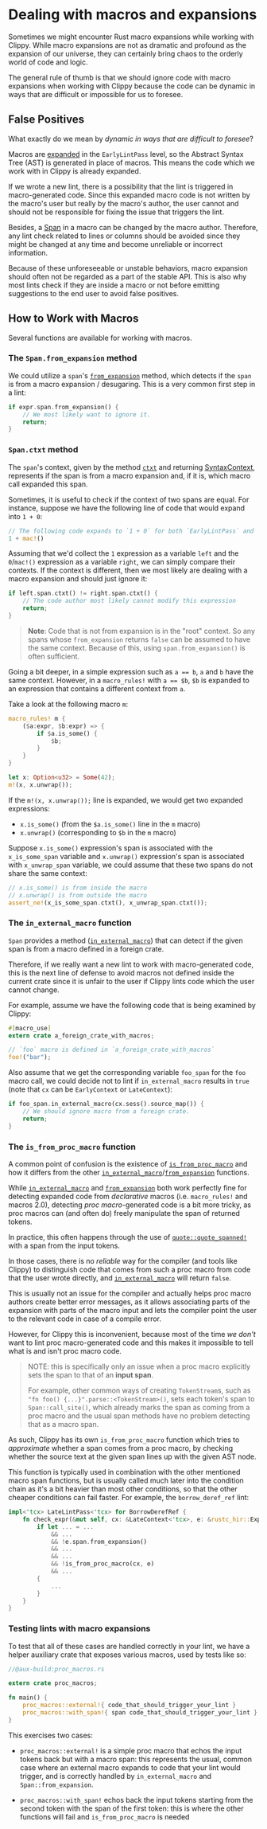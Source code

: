 # Dealing with macros and expansions

Sometimes we might encounter Rust macro expansions while working with Clippy.
While macro expansions are not as dramatic and profound as the expansion
of our universe, they can certainly bring chaos to the orderly world
of code and logic.

The general rule of thumb is that we should ignore code with macro
expansions when working with Clippy because the code can be dynamic
in ways that are difficult or impossible for us to foresee.

## False Positives

What exactly do we mean by _dynamic in ways that are difficult to foresee_?

Macros are [expanded][expansion] in the `EarlyLintPass` level,
so the Abstract Syntax Tree (AST) is generated in place of macros.
This means the code which we work with in Clippy is already expanded.

If we wrote a new lint, there is a possibility that the lint is
triggered in macro-generated code. Since this expanded macro code
is not written by the macro's user but really by the macro's author,
the user cannot and should not be responsible for fixing the issue
that triggers the lint.

Besides, a [Span] in a macro can be changed by the macro author.
Therefore, any lint check related to lines or columns should be
avoided since they might be changed at any time and become unreliable
or incorrect information.

Because of these unforeseeable or unstable behaviors, macro expansion
should often not be regarded as a part of the stable API.
This is also why most lints check if they are inside a macro or not
before emitting suggestions to the end user to avoid false positives.

## How to Work with Macros

Several functions are available for working with macros.

### The `Span.from_expansion` method

We could utilize a `span`'s [`from_expansion`] method, which
detects if the `span` is from a macro expansion / desugaring.
This is a very common first step in a lint:

```rust
if expr.span.from_expansion() {
    // We most likely want to ignore it.
    return;
}
```

### `Span.ctxt` method

The `span`'s context, given by the method [`ctxt`] and returning [SyntaxContext],
represents if the span is from a macro expansion and, if it is, which
macro call expanded this span.

Sometimes, it is useful to check if the context of two spans are equal.
For instance, suppose we have the following line of code that would
expand into `1 + 0`:

```rust
// The following code expands to `1 + 0` for both `EarlyLintPass` and `LateLintPass`
1 + mac!()
```

Assuming that we'd collect the `1` expression as a variable `left` and the
`0`/`mac!()` expression as a variable `right`, we can simply compare their
contexts. If the context is different, then we most likely are dealing with a
macro expansion and should just ignore it:

```rust
if left.span.ctxt() != right.span.ctxt() {
    // The code author most likely cannot modify this expression
    return;
}
```

> **Note**: Code that is not from expansion is in the "root" context.
> So any spans whose `from_expansion` returns `false` can be assumed
> to have the same context. Because of this, using `span.from_expansion()`
> is often sufficient.

Going a bit deeper, in a simple expression such as `a == b`,
`a` and `b` have the same context.
However, in a `macro_rules!` with `a == $b`, `$b` is expanded to
an expression that contains a different context from `a`.

Take a look at the following macro `m`:

```rust
macro_rules! m {
    ($a:expr, $b:expr) => {
        if $a.is_some() {
            $b;
        }
    }
}

let x: Option<u32> = Some(42);
m!(x, x.unwrap());
```

If the `m!(x, x.unwrap());` line is expanded, we would get two expanded
expressions:

- `x.is_some()` (from the `$a.is_some()` line in the `m` macro)
- `x.unwrap()` (corresponding to `$b` in the `m` macro)

Suppose `x.is_some()` expression's span is associated with the `x_is_some_span` variable
and `x.unwrap()` expression's span is associated with `x_unwrap_span` variable,
we could assume that these two spans do not share the same context:

```rust
// x.is_some() is from inside the macro
// x.unwrap() is from outside the macro
assert_ne!(x_is_some_span.ctxt(), x_unwrap_span.ctxt());
```

### The `in_external_macro` function

`Span` provides a method ([`in_external_macro`]) that can
detect if the given span is from a macro defined in a foreign crate.

Therefore, if we really want a new lint to work with macro-generated code,
this is the next line of defense to avoid macros not defined inside
the current crate since it is unfair to the user if Clippy lints code
which the user cannot change.

For example, assume we have the following code that is being examined
by Clippy:

```rust
#[macro_use]
extern crate a_foreign_crate_with_macros;

// `foo` macro is defined in `a_foreign_crate_with_macros`
foo!("bar");
```

Also assume that we get the corresponding variable `foo_span` for the
`foo` macro call, we could decide not to lint if `in_external_macro`
results in `true` (note that `cx` can be `EarlyContext` or `LateContext`):

```rust
if foo_span.in_external_macro(cx.sess().source_map()) {
    // We should ignore macro from a foreign crate.
    return;
}
```

### The `is_from_proc_macro` function
A common point of confusion is the existence of [`is_from_proc_macro`]
and how it differs from the other [`in_external_macro`]/[`from_expansion`] functions.

While [`in_external_macro`] and [`from_expansion`] both work perfectly fine for detecting expanded code
from *declarative* macros (i.e. `macro_rules!` and macros 2.0),
detecting *proc macro*-generated code is a bit more tricky, as proc macros can (and often do)
freely manipulate the span of returned tokens.

In practice, this often happens through the use of [`quote::quote_spanned!`] with a span from the input tokens. 

In those cases, there is no *reliable* way for the compiler (and tools like Clippy)
to distinguish code that comes from such a proc macro from code that the user wrote directly,
and [`in_external_macro`] will return `false`.

This is usually not an issue for the compiler and actually helps proc macro authors create better error messages,
as it allows associating parts of the expansion with parts of the macro input and lets the compiler
point the user to the relevant code in case of a compile error.

However, for Clippy this is inconvenient, because most of the time *we don't* want
to lint proc macro-generated code and this makes it impossible to tell what is and isn't proc macro code.

> NOTE: this is specifically only an issue when a proc macro explicitly sets the span to that of an **input span**.
>
> For example, other common ways of creating `TokenStream`s, such as `"fn foo() {...}".parse::<TokenStream>()`,
> sets each token's span to `Span::call_site()`, which already marks the span as coming from a proc macro
> and the usual span methods have no problem detecting that as a macro span.

As such, Clippy has its own `is_from_proc_macro` function which tries to *approximate*
whether a span comes from a proc macro, by checking whether the source text at the given span
lines up with the given AST node.

This function is typically used in combination with the other mentioned macro span functions,
but is usually called much later into the condition chain as it's a bit heavier than most other conditions,
so that the other cheaper conditions can fail faster. For example, the `borrow_deref_ref` lint:
```rs
impl<'tcx> LateLintPass<'tcx> for BorrowDerefRef {
    fn check_expr(&mut self, cx: &LateContext<'tcx>, e: &rustc_hir::Expr<'tcx>) {
        if let ... = ...
            && ...
            && !e.span.from_expansion()
            && ...
            && ...
            && !is_from_proc_macro(cx, e)
            && ...
        {
            ...
        }
    }
}
```

### Testing lints with macro expansions
To test that all of these cases are handled correctly in your lint,
we have a helper auxiliary crate that exposes various macros, used by tests like so:
```rust
//@aux-build:proc_macros.rs

extern crate proc_macros;

fn main() {
    proc_macros::external!{ code_that_should_trigger_your_lint }
    proc_macros::with_span!{ span code_that_should_trigger_your_lint }
}
```
This exercises two cases:
- `proc_macros::external!` is a simple proc macro that echos the input tokens back but with a macro span:
this represents the usual, common case where an external macro expands to code that your lint would trigger,
and is correctly handled by `in_external_macro` and `Span::from_expansion`.

- `proc_macros::with_span!` echos back the input tokens starting from the second token
with the span of the first token: this is where the other functions will fail and `is_from_proc_macro` is needed


[`ctxt`]: https://doc.rust-lang.org/stable/nightly-rustc/rustc_span/struct.Span.html#method.ctxt
[expansion]: https://rustc-dev-guide.rust-lang.org/macro-expansion.html#expansion-and-ast-integration
[`from_expansion`]: https://doc.rust-lang.org/stable/nightly-rustc/rustc_span/struct.Span.html#method.from_expansion
[`in_external_macro`]: https://doc.rust-lang.org/stable/nightly-rustc/rustc_span/struct.Span.html#method.in_external_macro
[Span]: https://doc.rust-lang.org/stable/nightly-rustc/rustc_span/struct.Span.html
[SyntaxContext]: https://doc.rust-lang.org/stable/nightly-rustc/rustc_span/hygiene/struct.SyntaxContext.html
[`is_from_proc_macro`]: https://doc.rust-lang.org/nightly/nightly-rustc/clippy_utils/fn.is_from_proc_macro.html
[`quote::quote_spanned!`]: https://docs.rs/quote/latest/quote/macro.quote_spanned.html
